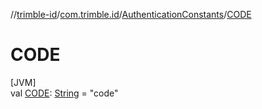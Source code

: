 //[trimble-id](../../../index.md)/[com.trimble.id](../index.md)/[AuthenticationConstants](index.md)/[CODE](-c-o-d-e.md)

# CODE

[JVM]\
val [CODE](-c-o-d-e.md): [String](https://docs.oracle.com/javase/8/docs/api/java/lang/String.html) = &quot;code&quot;
